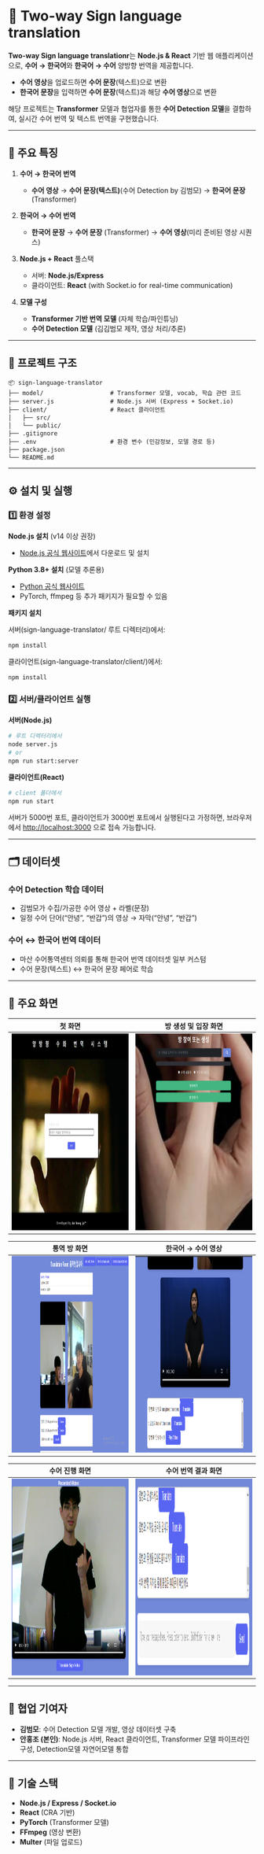 # 👐 Two-way Sign language translation

**Two-way Sign language translationr**는 **Node.js & React** 기반 웹 애플리케이션으로, **수어 → 한국어**와 **한국어 → 수어** 양방향 번역을 제공합니다.

- **수어 영상**을 업로드하면 **수어 문장**(텍스트)으로 변환
- **한국어 문장**을 입력하면 **수어 문장**(텍스트)과 해당 **수어 영상**으로 변환

해당 프로젝트는 **Transformer** 모델과 협업자를 통한 **수어 Detection 모델**을 결합하여, 실시간 수어 번역 및 텍스트 번역을 구현했습니다.

---

## 🔑 **주요 특징**

1. **수어 → 한국어 번역**  
   - **수어 영상** → **수어 문장(텍스트)**(수어 Detection by 김범모) → **한국어 문장** (Transformer)

2. **한국어 → 수어 번역**  
   - **한국어 문장** → **수어 문장** (Transformer) → **수어 영상**(미리 준비된 영상 시퀀스)

3. **Node.js + React** 풀스택  
   - 서버: **Node.js/Express**  
   - 클라이언트: **React** (with Socket.io for real-time communication)

4. **모델 구성**  
   - **Transformer 기반 번역 모델** (자체 학습/파인튜닝)  
   - **수어 Detection 모델** (김김범모 제작, 영상 처리/추론)

---

## 📂 프로젝트 구조

```plaintext
📦 sign-language-translator
├── model/                   # Transformer 모델, vocab, 학습 관련 코드
├── server.js                # Node.js 서버 (Express + Socket.io)
├── client/                  # React 클라이언트
│   ├── src/
│   └── public/
├── .gitignore
├── .env                     # 환경 변수 (민감정보, 모델 경로 등)
├── package.json
└── README.md
```

---

## ⚙️ 설치 및 실행

### 1️⃣ 환경 설정

**Node.js 설치** (v14 이상 권장)

- [Node.js 공식 웹사이트](https://nodejs.org)에서 다운로드 및 설치

**Python 3.8+ 설치** (모델 추론용)

- [Python 공식 웹사이트](https://www.python.org)
- PyTorch, ffmpeg 등 추가 패키지가 필요할 수 있음

**패키지 설치**

서버(sign-language-translator/ 루트 디렉터리)에서:
```bash
npm install
```
클라이언트(sign-language-translator/client/)에서:
```bash
npm install
```

### 2️⃣ 서버/클라이언트 실행

**서버(Node.js)**

```bash
# 루트 디렉터리에서
node server.js
# or
npm run start:server
```

**클라이언트(React)**

```bash
# client 폴더에서
npm run start
```

서버가 5000번 포트, 클라이언트가 3000번 포트에서 실행된다고 가정하면, 브라우저에서 [http://localhost:3000](http://localhost:3000) 으로 접속 가능합니다.

---

## 🗂 데이터셋

### 수어 Detection 학습 데이터

- 김범모가 수집/가공한 수어 영상 + 라벨(문장)
- 일정 수어 단어(“안녕”, “반갑”)의 영상 → 자막(“안녕”, “반갑”)

### 수어 ↔ 한국어 번역 데이터

- 마산 수어통역센터 의뢰를 통해 한국어 번역 데이터셋 일부 커스텀
- 수어 문장(텍스트) ↔ 한국어 문장 페어로 학습

---

## 📸 주요 화면

| 첫 화면 | 방 생성 및 입장 화면 |
| --- | --- |
| <img src="image/첫화면.png" alt="첫 화면" width="600" height="400"> | <img src="image/방생성및입장화면.png" alt="방 생성 및 입장 화면" width="600" height="400"> |

| 통역 방 화면 | 한국어 → 수어 영상 |
| --- | --- |
| <img src="image/통역방화면.png" alt="통역 방 화면" width="600" height="400"> | <img src="image/한국어_수어영상.png" alt="한국어 → 수어 영상" width="600" height="400"> |

| 수어 진행 화면 | 수어 번역 결과 화면 |
| --- | --- |
| <img src="image/수어진행.png" alt="수어 진행 화면" width="600" height="400"> | <img src="image/수어번역결과.png" alt="수어 번역 결과 화면" width="600" height="400"> |


---
## 👥 협업 기여자

- **김범모**: 수어 Detection 모델 개발, 영상 데이터셋 구축
- **안홍조 (본인)**: Node.js 서버, React 클라이언트, Transformer 모델 파이프라인 구성, Detection모델 자연어모델 통합

---

## 🧩 기술 스택

- **Node.js / Express / Socket.io**
- **React** (CRA 기반)
- **PyTorch** (Transformer 모델)
- **FFmpeg** (영상 변환)
- **Multer** (파일 업로드)
